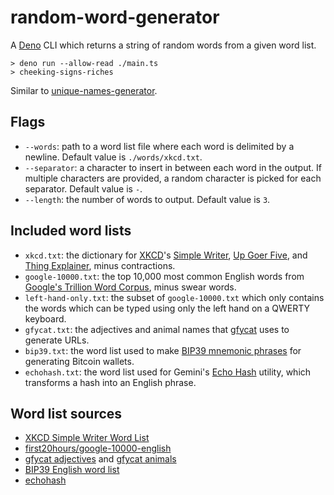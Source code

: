 # random-word-generator

A [Deno](https://deno.land/) CLI which returns a string of random words from a given word list.

```
> deno run --allow-read ./main.ts
> cheeking-signs-riches
```

Similar to [unique-names-generator](https://github.com/andreasonny83/unique-names-generator).

## Flags
- `--words`: path to a word list file where each word is delimited by a newline. Default value is `./words/xkcd.txt`.
- `--separator`: a character to insert in between each word in the output. If multiple characters are provided, a random character is picked for each separator. Default value is `-`.
- `--length`: the number of words to output. Default value is `3`.

## Included word lists
- `xkcd.txt`: the dictionary for [XKCD](https://xkcd.com/)'s [Simple Writer](https://xkcd.com/simplewriter/), [Up Goer Five](https://xkcd.com/1133/), and [Thing Explainer](https://blog.xkcd.com/2015/05/13/new-book-thing-explainer/), minus contractions.
- `google-10000.txt`: the top 10,000 most common English words from [Google's Trillion Word Corpus](https://books.google.com/ngrams/info), minus swear words.
- `left-hand-only.txt`: the subset of `google-10000.txt` which only contains the words which can be typed using only the left hand on a QWERTY keyboard.
- `gfycat.txt`: the adjectives and animal names that [gfycat](https://gfycat.com/) uses to generate URLs.
- `bip39.txt`: the word list used to make [BIP39 mnemonic phrases](https://github.com/bitcoin/bips/blob/master/bip-0039.mediawiki) for generating Bitcoin wallets.
- `echohash.txt`: the word list used for Gemini's [Echo Hash](https://echohash.net/) utility, which transforms a hash into an English phrase.

## Word list sources
- [XKCD Simple Writer Word List](https://xkcd.com/simplewriter/words.js)
- [first20hours/google-10000-english](https://github.com/first20hours/google-10000-english)
- [gfycat adjectives](http://assets.gfycat.com/adjectives) and [gfycat animals](http://assets.gfycat.com/animals)
- [BIP39 English word list](https://github.com/bitcoin/bips/blob/master/bip-0039/english.txt)
- [echohash](https://github.com/gemini/echohash/blob/master/src/wordlists/en_eff_long.js)
